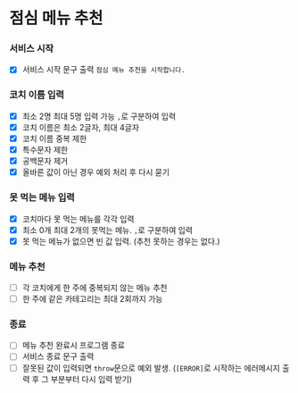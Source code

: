 # 점심 메뉴 추천

### 서비스 시작

- [x] 서비스 시작 문구 출력 `점심 메뉴 추천을 시작합니다.`

### 코치 이름 입력

- [x] 최소 2명 최대 5명 입력 가능 `,`로 구분하여 입력
- [x] 코치 이름은 최소 2글자, 최대 4글자
- [x] 코치 이름 중복 제한
- [x] 특수문자 제한
- [x] 공백문자 제거
- [x] 올바른 값이 아닌 경우 예외 처리 후 다시 묻기

### 못 먹는 메뉴 입력

- [x] 코치마다 못 먹는 메뉴를 각각 입력
- [x] 최소 0개 최대 2개의 못먹는 메뉴. `,`로 구분하여 입력
- [x] 못 먹는 메뉴가 없으면 빈 값 입력. (추천 못하는 경우는 없다.)

### 메뉴 추천

- [ ] 각 코치에게 한 주에 중복되지 않는 메뉴 추천
- [ ] 한 주에 같은 카테고리는 최대 2회까지 가능

### 종료

- [ ] 메뉴 추천 완료시 프로그램 종료
- [ ] 서비스 종료 문구 출력
- [ ] 잘못된 값이 입력되면 `throw`문으로 예외 발생.
      (`[ERROR]`로 시작하는 에러메시지 출력 후 그 부분부터 다시 입력 받기)

